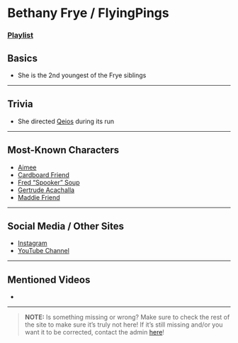 # Bethany Frye / FlyingPings
### [Playlist](https://www.youtube.com/playlist?list=PLwlijWXtmIKiR8vfI0Ia2GjruV1VfUsje-)

## Basics
- She is the 2nd youngest of the Frye siblings

----

## Trivia
- She directed [Qeios](../6.Series/Qeios.md) during its run

----

## Most-Known Characters
- [Aimee](../5.Characters/Aimee.md)
- [Cardboard Friend](../5.Characters/Cardboard_Friend.md)
- [Fred “Spooker” Soup](../5.Characters/Fred_Spooker_Soup.md)
- [Gertrude Acachalla](../5.Characters/Gertrude_Acachalla.md)
- [Maddie Friend](../5.Characters/Maddie_Friend.md)

----

## Social Media / Other Sites
- [Instagram](https://instagram.com/flyingpings?igshid=1a52h7zpesjd)
- [YouTube Channel](https://m.youtube.com/channel/UCrRl2MtWnEA9_wQKWepQ0tQ)

----

## Mentioned Videos
- []()

----

> **NOTE:** Is something missing or wrong? Make sure to check the rest of the site to make sure it’s truly not here! If it’s still missing and/or you want it to be corrected, contact the admin [here](../chapter_2.md)!